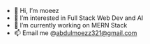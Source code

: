 - 👋 Hi, I’m moeez
- 👀 I’m interested in Full Stack Web Dev and AI
- 🌱 I’m currently working on MERN Stack
- 📫 Email me @abdulmoezz321@gmail.com

<!---
notmoeez/notmoeez is a ✨ special ✨ repository because its `README.md` (this file) appears on your GitHub profile.
You can click the Preview link to take a look at your changes.
--->
